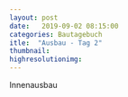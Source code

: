 ```yaml
---
layout: post
date:   2019-09-02 08:15:00
categories: Bautagebuch
itle:  "Ausbau - Tag 2"
thumbnail: 
highresolutionimg: 
---
```


<div class="entry-content">

Innenausbau 

</div><!-- .entry-content -->
